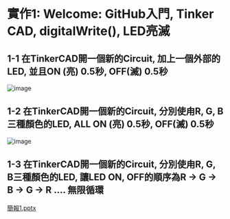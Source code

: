 # 實作1: Welcome: GitHub入門, Tinker CAD, digitalWrite(), LED亮滅 

## 1-1 在TinkerCAD開一個新的Circuit, 加上一個外部的LED, 並且ON (亮) 0.5秒, OFF(滅) 0.5秒
![image](https://github.com/Lin-Chen-Yeh/es2023/assets/145889686/5c087298-999b-46b5-a4c3-055a1705df26)



## 1-2 在TinkerCAD開一個新的Circuit, 分別使甪R, G, B三種顏色的LED, ALL ON (亮) 0.5秒, OFF(滅) 0.5秒

![image](https://github.com/Lin-Chen-Yeh/es2023/assets/145889686/e423c38d-2c44-4f89-b547-0c01cd937c0c)



## 1-3 在TinkerCAD開一個新的Circuit, 分別使甪R, G, B三種顏色的LED, 讓LED ON, OFF的順序為R → G → B → G → R .... 無限循環

[簡報1.pptx](https://github.com/Lin-Chen-Yeh/es2023/files/12707990/1.pptx)


## 

## 

## 

## 

## 

## 

## 

